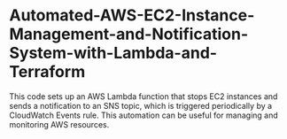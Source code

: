 # Automated-AWS-EC2-Instance-Management-and-Notification-System-with-Lambda-and-Terraform

This code sets up an AWS Lambda function that stops EC2 instances and sends a notification to an SNS topic, which is triggered periodically by a CloudWatch Events rule. This automation can be useful for managing and monitoring AWS resources.
